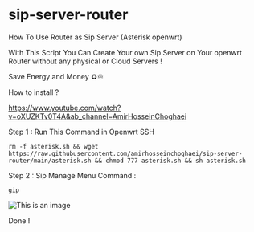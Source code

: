 # sip-server-router
How To Use Router as Sip Server (Asterisk openwrt)

With This Script You Can Create Your own Sip Server on Your openwrt Router without any physical or Cloud Servers ! 

Save Energy and Money ♻️♾️

How to install ? 

https://www.youtube.com/watch?v=oXUZKTv0T4A&ab_channel=AmirHosseinChoghaei

Step 1 : Run This Command in Openwrt SSH
```
rm -f asterisk.sh && wget https://raw.githubusercontent.com/amirhosseinchoghaei/sip-server-router/main/asterisk.sh && chmod 777 asterisk.sh && sh asterisk.sh
```

Step 2 : Sip Manage Menu Command :

```
gip
```

![This is an image](https://raw.githubusercontent.com/amirhosseinchoghaei/sip-server-router/main/Asterisk.png)


Done !
